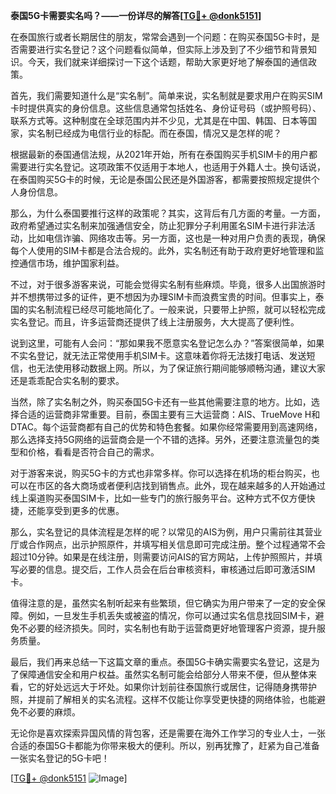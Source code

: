 **泰国5G卡需要实名吗？——一份详尽的解答[[TG💪+ @donk5151](https://t.me/s/donk5151)]**

在泰国旅行或者长期居住的朋友，常常会遇到一个问题：在购买泰国5G卡时，是否需要进行实名登记？这个问题看似简单，但实际上涉及到了不少细节和背景知识。今天，我们就来详细探讨一下这个话题，帮助大家更好地了解泰国的通信政策。

首先，我们需要知道什么是“实名制”。简单来说，实名制就是要求用户在购买SIM卡时提供真实的身份信息。这些信息通常包括姓名、身份证号码（或护照号码）、联系方式等。这种制度在全球范围内并不少见，尤其是在中国、韩国、日本等国家，实名制已经成为电信行业的标配。而在泰国，情况又是怎样的呢？

根据最新的泰国通信法规，从2021年开始，所有在泰国购买手机SIM卡的用户都需要进行实名登记。这项政策不仅适用于本地人，也适用于外籍人士。换句话说，在泰国购买5G卡的时候，无论是泰国公民还是外国游客，都需要按照规定提供个人身份信息。

那么，为什么泰国要推行这样的政策呢？其实，这背后有几方面的考量。一方面，政府希望通过实名制来加强通信安全，防止犯罪分子利用匿名SIM卡进行非法活动，比如电信诈骗、网络攻击等。另一方面，这也是一种对用户负责的表现，确保每个人使用的SIM卡都是合法合规的。此外，实名制还有助于政府更好地管理和监控通信市场，维护国家利益。

不过，对于很多游客来说，可能会觉得实名制有些麻烦。毕竟，很多人出国旅游时并不想携带过多的证件，更不想因为办理SIM卡而浪费宝贵的时间。但事实上，泰国的实名制流程已经尽可能地简化了。一般来说，只要带上护照，就可以轻松完成实名登记。而且，许多运营商还提供了线上注册服务，大大提高了便利性。

说到这里，可能有人会问：“那如果我不愿意实名登记怎么办？”答案很简单，如果不实名登记，就无法正常使用手机SIM卡。这意味着你将无法拨打电话、发送短信，也无法使用移动数据上网。所以，为了保证旅行期间能够顺畅沟通，建议大家还是乖乖配合实名制的要求。

当然，除了实名制之外，购买泰国5G卡还有一些其他需要注意的地方。比如，选择合适的运营商非常重要。目前，泰国主要有三大运营商：AIS、TrueMove H和DTAC。每个运营商都有自己的优势和特色套餐。如果你经常需要用到高速网络，那么选择支持5G网络的运营商会是一个不错的选择。另外，还要注意流量包的类型和价格，看看是否符合自己的需求。

对于游客来说，购买5G卡的方式也非常多样。你可以选择在机场的柜台购买，也可以在市区的各大商场或者便利店找到销售点。此外，现在越来越多的人开始通过线上渠道购买泰国SIM卡，比如一些专门的旅行服务平台。这种方式不仅方便快捷，还能享受到更多的优惠。

那么，实名登记的具体流程是怎样的呢？以常见的AIS为例，用户只需前往其营业厅或合作网点，出示护照原件，并填写相关信息即可完成注册。整个过程通常不会超过10分钟。如果是在线注册，则需要访问AIS的官方网站，上传护照照片，并填写必要的信息。提交后，工作人员会在后台审核资料，审核通过后即可激活SIM卡。

值得注意的是，虽然实名制听起来有些繁琐，但它确实为用户带来了一定的安全保障。例如，一旦发生手机丢失或被盗的情况，你可以通过实名信息找回SIM卡，避免不必要的经济损失。同时，实名制也有助于运营商更好地管理客户资源，提升服务质量。

最后，我们再来总结一下这篇文章的重点。泰国5G卡确实需要实名登记，这是为了保障通信安全和用户权益。虽然实名制可能会给部分人带来不便，但从整体来看，它的好处远远大于坏处。如果你计划前往泰国旅行或居住，记得随身携带护照，并提前了解相关的实名流程。这样不仅能让你享受更快捷的网络体验，也能避免不必要的麻烦。

无论你是喜欢探索异国风情的背包客，还是需要在海外工作学习的专业人士，一张合适的泰国5G卡都能为你带来极大的便利。所以，别再犹豫了，赶紧为自己准备一张实名登记的5G卡吧！

[[TG💪+ @donk5151](https://t.me/s/donk5151) ![Image](https://i.postimg.cc/rwNCRYN7/Snipaste-2025-04-30-17-27-05.png)]